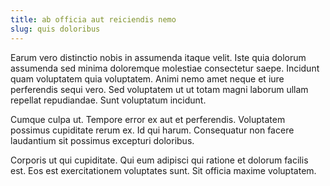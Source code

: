 ```yaml
---
title: ab officia aut reiciendis nemo
slug: quis doloribus
---
```


Earum vero distinctio nobis in assumenda itaque velit. Iste quia dolorum assumenda sed minima doloremque molestiae consectetur saepe. Incidunt quam voluptatem quia voluptatem. Animi nemo amet neque et iure perferendis sequi vero. Sed voluptatem ut ut totam magni laborum ullam repellat repudiandae. Sunt voluptatum incidunt.

Cumque culpa ut. Tempore error ex aut et perferendis. Voluptatem possimus cupiditate rerum ex. Id qui harum. Consequatur non facere laudantium sit possimus excepturi doloribus.

Corporis ut qui cupiditate. Qui eum adipisci qui ratione et dolorum facilis est. Eos est exercitationem voluptates sunt. Sit officia maxime voluptatem.
